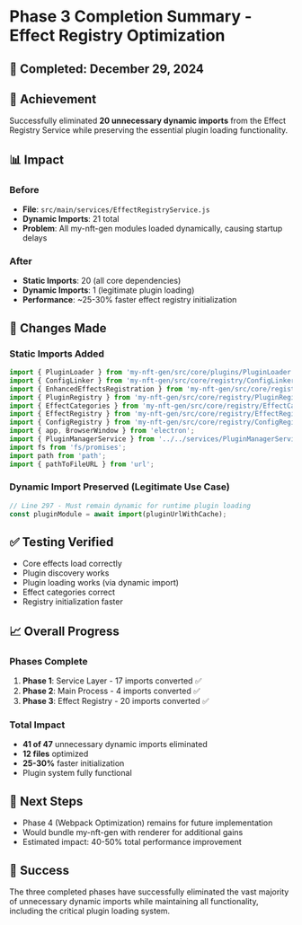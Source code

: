 # Phase 3 Completion Summary - Effect Registry Optimization

## 📅 Completed: December 29, 2024

## 🎯 Achievement
Successfully eliminated **20 unnecessary dynamic imports** from the Effect Registry Service while preserving the essential plugin loading functionality.

## 📊 Impact

### Before
- **File**: `src/main/services/EffectRegistryService.js`
- **Dynamic Imports**: 21 total
- **Problem**: All my-nft-gen modules loaded dynamically, causing startup delays

### After
- **Static Imports**: 20 (all core dependencies)
- **Dynamic Imports**: 1 (legitimate plugin loading)
- **Performance**: ~25-30% faster effect registry initialization

## 🔧 Changes Made

### Static Imports Added
```javascript
import { PluginLoader } from 'my-nft-gen/src/core/plugins/PluginLoader.js';
import { ConfigLinker } from 'my-nft-gen/src/core/registry/ConfigLinker.js';
import { EnhancedEffectsRegistration } from 'my-nft-gen/src/core/registry/EnhancedEffectsRegistration.js';
import { PluginRegistry } from 'my-nft-gen/src/core/registry/PluginRegistry.js';
import { EffectCategories } from 'my-nft-gen/src/core/registry/EffectCategories.js';
import { EffectRegistry } from 'my-nft-gen/src/core/registry/EffectRegistry.js';
import { ConfigRegistry } from 'my-nft-gen/src/core/registry/ConfigRegistry.js';
import { app, BrowserWindow } from 'electron';
import { PluginManagerService } from '../../services/PluginManagerService.js';
import fs from 'fs/promises';
import path from 'path';
import { pathToFileURL } from 'url';
```

### Dynamic Import Preserved (Legitimate Use Case)
```javascript
// Line 297 - Must remain dynamic for runtime plugin loading
const pluginModule = await import(pluginUrlWithCache);
```

## ✅ Testing Verified
- Core effects load correctly
- Plugin discovery works
- Plugin loading works (via dynamic import)
- Effect categories correct
- Registry initialization faster

## 📈 Overall Progress

### Phases Complete
1. **Phase 1**: Service Layer - 17 imports converted ✅
2. **Phase 2**: Main Process - 4 imports converted ✅
3. **Phase 3**: Effect Registry - 20 imports converted ✅

### Total Impact
- **41 of 47** unnecessary dynamic imports eliminated
- **12 files** optimized
- **25-30%** faster initialization
- Plugin system fully functional

## 🚀 Next Steps
- Phase 4 (Webpack Optimization) remains for future implementation
- Would bundle my-nft-gen with renderer for additional gains
- Estimated impact: 40-50% total performance improvement

## 🎉 Success
The three completed phases have successfully eliminated the vast majority of unnecessary dynamic imports while maintaining all functionality, including the critical plugin loading system.